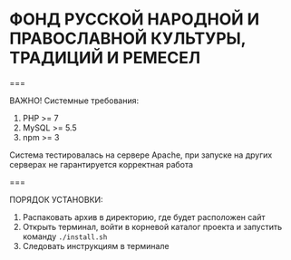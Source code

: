 ФОНД РУССКОЙ НАРОДНОЙ И ПРАВОСЛАВНОЙ КУЛЬТУРЫ, ТРАДИЦИЙ И РЕМЕСЕЛ
===

===

ВАЖНО!
Системные требования:
1) PHP >= 7
2) MySQL >= 5.5
3) npm >= 3

Система тестировалась на сервере Apache, при запуске на других серверах не гарантируется корректная работа

===

ПОРЯДОК УСТАНОВКИ:

1) Распаковать архив в директорию, где будет расположен сайт
2) Открыть терминал, войти в корневой каталог проекта и запустить команду `./install.sh`
3) Следовать инструкциям в терминале